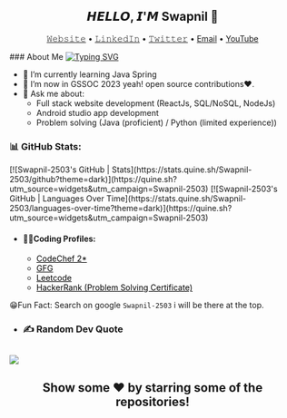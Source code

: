 <h2 align="center">𝙃𝙀𝙇𝙇𝙊, 𝙄'𝙈 Swapnil 👋</h2>
<p align="center">
  <a href="https://Swapnil-2503.github.io">𝚆𝚎𝚋𝚜𝚒𝚝𝚎</a> •
  <a href="https://www.linkedin.com/in/swapnil-jadhav03">𝙻𝚒𝚗𝚔𝚎𝚍𝙸𝚗</a> •
  <a href="https://www.twitter.com/SwapNetFlix">𝚃𝚠𝚒𝚝𝚝𝚎𝚛</a> •
  <a href="mailto:Swapniljadhav6022@gmail.com">Email</a> •
  <a href="https://www.youtube.com/SwapNet">YouTube</a> 
</p>
### About Me
<a href="https://git.io/typing-svg"><img src="https://readme-typing-svg.demolab.com?font=Fira+Code&pause=1000&width=435&lines=MERN+Developer!;Android+App+Developer!;Full+Stack+Developer!;Problem+Solver!" alt="Typing SVG" /></a>

- 🌱 I’m currently learning Java Spring
- 🌱 I’m now in GSSOC 2023 yeah! open source contributions❤️.
- 💬 Ask me about: 
  - Full stack website development (ReactJs, SQL/NoSQL, NodeJs)
  - Android studio app development
  - Problem solving (Java (proficient) / Python (limited experience)) 
  
 
### 📊 GitHub Stats:
<div>
  [![Swapnil-2503's GitHub | Stats](https://stats.quine.sh/Swapnil-2503/github?theme=dark)](https://quine.sh?utm_source=widgets&utm_campaign=Swapnil-2503) 
  [![Swapnil-2503's GitHub | Languages Over Time](https://stats.quine.sh/Swapnil-2503/languages-over-time?theme=dark)](https://quine.sh?utm_source=widgets&utm_campaign=Swapnil-2503)
</div>
 
 
- #### 👨‍💻Coding Profiles:
  - <a href="https://www.codechef.com/users/the_sj" style="color: black !important;">CodeChef 2*</a>
  - <a href="https://auth.geeksforgeeks.org/user/swapniljadhav6022" style="color: black !important;">GFG</a>
  - <a href="https://leetcode.com/Swapnil-2503/" style="color: black !important;">Leetcode</a>
  - <a href="https://www.hackerrank.com/certificates/305cba93d7a4" style="color: black !important;">HackerRank (Problem Solving Certificate)</a>

 😁Fun Fact: Search on google ```Swapnil-2503``` i will be there at the top.
- ### ✍️ Random Dev Quote
![](https://quotes-github-readme.vercel.app/api?type=horizontal&theme=radical)
---
<h2 align="center">Show some ❤️ by starring some of the repositories!</h2>
  

